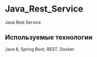 # Java_Rest_Service
Java Rest Service

## Используемые технологии

Java 8, Spring Boot, REST.
Docker.